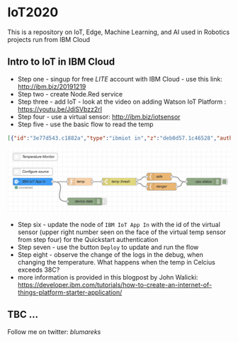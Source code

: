 # IoT2020
This is a repository on IoT, Edge, Machine Learning, and AI used in Robotics projects run from IBM Cloud

## Intro to IoT in IBM Cloud
- Step one - singup for free *LITE* account with IBM Cloud - use this link: http://ibm.biz/20191219
- Step two - create Node.Red service
- Step three - add IoT - look at the video on adding Watson IoT Platform : https://youtu.be/JdiSVbzz2rI
- Step four - use a virtual sensor: http://ibm.biz/iotsensor
- Step five - use the basic flow to read the temp

```json
[{"id":"3e77d543.c1882a","type":"ibmiot in","z":"deb0d57.1c46528","authentication":"quickstart","apiKey":"","inputType":"evt","logicalInterface":"","ruleId":"","deviceId":"","applicationId":"","deviceType":"+","eventType":"+","commandType":"","format":"json","name":"IBM IoT App In","service":"quickstart","allDevices":false,"allApplications":false,"allDeviceTypes":true,"allLogicalInterfaces":false,"allEvents":true,"allCommands":false,"allFormats":false,"qos":"0","x":100,"y":400,"wires":[["ae0082ac.51ff8","c0c482df.3f3b8"]]},{"id":"ae0082ac.51ff8","type":"function","z":"deb0d57.1c46528","name":"temp","func":"return {payload:msg.payload.d.temp};","outputs":1,"x":290,"y":400,"wires":[["ff6ad0d9.00953"]]},{"id":"ff6ad0d9.00953","type":"switch","z":"deb0d57.1c46528","name":"temp thresh","property":"payload","propertyType":"msg","rules":[{"t":"lte","v":"38","vt":"str"},{"t":"gt","v":"38","vt":"str"}],"checkall":"true","repair":false,"outputs":2,"x":450,"y":400,"wires":[["80621eff.7f9de"],["8e1706a.f71e8f8"]]},{"id":"5dad02b7.a252fc","type":"debug","z":"deb0d57.1c46528","name":"cpu status","active":true,"complete":"false","x":790,"y":400,"wires":[]},{"id":"c0c482df.3f3b8","type":"debug","z":"deb0d57.1c46528","name":"device data","active":false,"tosidebar":true,"console":false,"complete":"true","x":310,"y":480,"wires":[]},{"id":"80621eff.7f9de","type":"template","z":"deb0d57.1c46528","name":"safe","template":"Temperature ({{payload}}) within safe limits","x":610,"y":380,"wires":[["5dad02b7.a252fc"]]},{"id":"8e1706a.f71e8f8","type":"template","z":"deb0d57.1c46528","name":"danger","field":"payload","fieldType":"msg","syntax":"mustache","template":"Temperature ({{payload}}) critical! Watch out for health of a hamster!!!","x":620,"y":420,"wires":[["5dad02b7.a252fc"]]},{"id":"7926c7b2.86d938","type":"comment","z":"deb0d57.1c46528","name":"Temperature Monitor","info":"","x":110,"y":300,"wires":[]},{"id":"188a5e87.e775a1","type":"comment","z":"deb0d57.1c46528","name":"Configure source","info":"","x":100,"y":360,"wires":[]}]
```
![](image/temp-flow.png)

- Step six - update the node of `IBM IoT App In` with the id of the virtual sensor (upper right number seen on the face of the virtual temp sensor from step four) for the Quickstart authentication
- Step seven - use the button `Deploy` to update and run the flow
- Step eight - observe the change of the logs in the debug, when changing the temperature. What happens when the temp in Celcius exceeds 38C?
- more information is provided in this blogpost by John Walicki: https://developer.ibm.com/tutorials/how-to-create-an-internet-of-things-platform-starter-application/

## TBC ...

Follow me on twitter: *blumareks*

